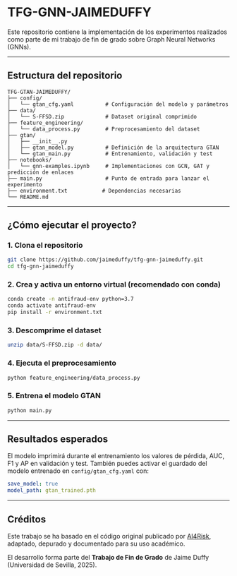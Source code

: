 
# TFG-GNN-JAIMEDUFFY

Este repositorio contiene la implementación de los experimentos realizados como parte de mi trabajo de fin de grado sobre Graph Neural Networks (GNNs).

---

## Estructura del repositorio

```
TFG-GTAN-JAIMEDUFFY/
├── config/
│   └── gtan_cfg.yaml          # Configuración del modelo y parámetros
├── data/
│   └── S-FFSD.zip             # Dataset original comprimido
├── feature_engineering/
│   └── data_process.py        # Preprocesamiento del dataset
├── gtan/
│   ├── __init__.py
│   ├── gtan_model.py          # Definición de la arquitectura GTAN
│   └── gtan_main.py           # Entrenamiento, validación y test
├── notebooks/
│   └── gnn-examples.ipynb     # Implementaciones con GCN, GAT y predicción de enlaces
├── main.py                    # Punto de entrada para lanzar el experimento
├── environment.txt           # Dependencias necesarias
└── README.md
```

---

## ¿Cómo ejecutar el proyecto?

### 1. Clona el repositorio

```bash
git clone https://github.com/jaimeduffy/tfg-gnn-jaimeduffy.git
cd tfg-gnn-jaimeduffy
```

### 2. Crea y activa un entorno virtual (recomendado con conda)

```bash
conda create -n antifraud-env python=3.7
conda activate antifraud-env
pip install -r environment.txt
```

### 3. Descomprime el dataset

```bash
unzip data/S-FFSD.zip -d data/
```

### 4. Ejecuta el preprocesamiento

```bash
python feature_engineering/data_process.py
```

### 5. Entrena el modelo GTAN

```bash
python main.py
```

---

## Resultados esperados

El modelo imprimirá durante el entrenamiento los valores de pérdida, AUC, F1 y AP en validación y test. También puedes activar el guardado del modelo entrenado en `config/gtan_cfg.yaml` con:

```yaml
save_model: true
model_path: gtan_trained.pth
```

---

## Créditos

Este trabajo se ha basado en el código original publicado por [AI4Risk](https://github.com/AI4Risk/antifraud), adaptado, depurado y documentado para su uso académico.

El desarrollo forma parte del **Trabajo de Fin de Grado** de Jaime Duffy (Universidad de Sevilla, 2025).

